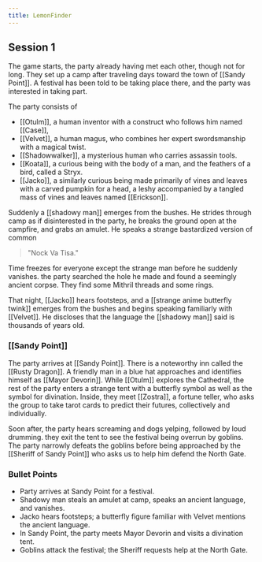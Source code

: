 ```yaml
---
title: LemonFinder
---
```

## Session 1

The game starts, the party already having met each other, though not for long. They set up a camp after traveling days toward the town of [[Sandy Point]]. A festival has been told to be taking place there, and the party was interested in taking part. 

The party consists of 
- [[Otulm]], a human inventor with a construct who follows him named [[Case]], 
- [[Velvet]], a human magus, who combines her expert swordsmanship with a magical twist.
- [[Shadowwalker]], a mysterious human who carries assassin tools.
- [[Koata]], a curious being with the body of a man, and the feathers of a bird, called a Stryx. 
- [[Jacko]], a similarly curious being made primarily of vines and leaves with a carved pumpkin for a head, a leshy accompanied by a tangled mass of vines and leaves named [[Erickson]]. 

Suddenly a [[shadowy man]] emerges from the bushes. He strides through camp as if disinterested in the party, he breaks the ground open at the campfire, and grabs an amulet. He speaks a strange bastardized version of common 

>"Nock Va Tisa." 

Time freezes for everyone except the strange man before he suddenly vanishes. the party searched the hole he made and found a seemingly ancient corpse. They find some Mithril threads and some rings.

That night, [[Jacko]] hears footsteps, and a [[strange anime butterfly twink]] emerges from the bushes and begins speaking familiarly with [[Velvet]].  He discloses that the language the [[shadowy man]] said is thousands of years old.


### [[Sandy Point]]

The party arrives at [[Sandy Point]]. There is a noteworthy inn called the [[Rusty Dragon]]. A friendly man in a blue hat approaches and identifies himself as [[Mayor Devorin]]. While [[Otulm]] explores the Cathedral, the rest of the party enters a strange tent with a butterfly symbol as well as the symbol for divination. Inside, they meet [[Zostra]], a fortune teller, who asks the group to take tarot cards to predict their futures, collectively and individually. 

Soon after, the party hears screaming and dogs yelping, followed by loud drumming. they exit the tent to see the festival being overrun by goblins. The party narrowly defeats the goblins before being approached by the [[Sheriff of Sandy Point]] who asks us to help him defend the North Gate.

### Bullet Points

- Party arrives at Sandy Point for a festival.
- Shadowy man steals an amulet at camp, speaks an ancient language, and vanishes.
- Jacko hears footsteps; a butterfly figure familiar with Velvet mentions the ancient language.
- In Sandy Point, the party meets Mayor Devorin and visits a divination tent.
- Goblins attack the festival; the Sheriff requests help at the North Gate.